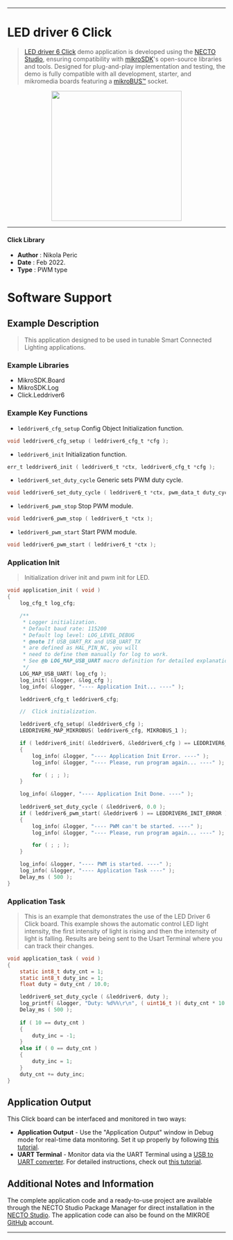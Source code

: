 
---
# LED driver 6 Click

> [LED driver 6 Click](https://www.mikroe.com/?pid_product=MIKROE-3400) demo application is developed using
the [NECTO Studio](https://www.mikroe.com/necto), ensuring compatibility with [mikroSDK](https://www.mikroe.com/mikrosdk)'s
open-source libraries and tools. Designed for plug-and-play implementation and testing, the demo is fully compatible with
all development, starter, and mikromedia boards featuring a [mikroBUS&trade;](https://www.mikroe.com/mikrobus) socket.

<p align="center">
  <img src="https://www.mikroe.com/?pid_product=MIKROE-3400&image=1" height=300px>
</p>

---

#### Click Library

- **Author**        : Nikola Peric
- **Date**          : Feb 2022.
- **Type**          : PWM type

# Software Support

## Example Description

> This application designed to be used in tunable Smart Connected Lighting applications. 

### Example Libraries

- MikroSDK.Board
- MikroSDK.Log
- Click.Leddriver6

### Example Key Functions

- `leddriver6_cfg_setup` Config Object Initialization function. 
```c
void leddriver6_cfg_setup ( leddriver6_cfg_t *cfg );
``` 
 
- `leddriver6_init` Initialization function. 
```c
err_t leddriver6_init ( leddriver6_t *ctx, leddriver6_cfg_t *cfg );
```

- `leddriver6_set_duty_cycle` Generic sets PWM duty cycle. 
```c
void leddriver6_set_duty_cycle ( leddriver6_t *ctx, pwm_data_t duty_cycle );
```
 
- `leddriver6_pwm_stop` Stop PWM module. 
```c
void leddriver6_pwm_stop ( leddriver6_t *ctx );
```

- `leddriver6_pwm_start` Start PWM module. 
```c
void leddriver6_pwm_start ( leddriver6_t *ctx );
```

### Application Init

> Initialization driver init and pwm init for LED. 

```c
void application_init ( void )
{
    log_cfg_t log_cfg;

    /** 
     * Logger initialization.
     * Default baud rate: 115200
     * Default log level: LOG_LEVEL_DEBUG
     * @note If USB_UART_RX and USB_UART_TX 
     * are defined as HAL_PIN_NC, you will 
     * need to define them manually for log to work. 
     * See @b LOG_MAP_USB_UART macro definition for detailed explanation.
     */
    LOG_MAP_USB_UART( log_cfg );
    log_init( &logger, &log_cfg );
    log_info( &logger, "---- Application Init... ----" );

    leddriver6_cfg_t leddriver6_cfg;

    //  Click initialization.

    leddriver6_cfg_setup( &leddriver6_cfg );
    LEDDRIVER6_MAP_MIKROBUS( leddriver6_cfg, MIKROBUS_1 );

    if ( leddriver6_init( &leddriver6, &leddriver6_cfg ) == LEDDRIVER6_INIT_ERROR )
    {
        log_info( &logger, "---- Application Init Error. ----" );
        log_info( &logger, "---- Please, run program again... ----" );

        for ( ; ; );
    }

    log_info( &logger, "---- Application Init Done. ----" );
    
    leddriver6_set_duty_cycle ( &leddriver6, 0.0 );
    if ( leddriver6_pwm_start( &leddriver6 ) == LEDDRIVER6_INIT_ERROR )
    {
        log_info( &logger, "---- PWM can't be started. ----" );
        log_info( &logger, "---- Please, run program again... ----" );

        for ( ; ; );
    }

    log_info( &logger, "---- PWM is started. ----" );
    log_info( &logger, "---- Application Task ----" );
    Delay_ms ( 500 );
}
```

### Application Task

>  This is an example that demonstrates the use of the LED Driver 6 Click board.
>  This example shows the automatic control LED light intensity,
>  the first intensity of light is rising and then the intensity of light is falling.
>  Results are being sent to the Usart Terminal where you can track their changes.

```c
void application_task ( void )
{
    static int8_t duty_cnt = 1;
    static int8_t duty_inc = 1;
    float duty = duty_cnt / 10.0;

    leddriver6_set_duty_cycle ( &leddriver6, duty );
    log_printf( &logger, "Duty: %d%%\r\n", ( uint16_t )( duty_cnt * 10 ) );
    Delay_ms ( 500 );
    
    if ( 10 == duty_cnt ) 
    {
        duty_inc = -1;
    }
    else if ( 0 == duty_cnt ) 
    {
        duty_inc = 1;
    }
    duty_cnt += duty_inc;
}
```


## Application Output

This Click board can be interfaced and monitored in two ways:
- **Application Output** - Use the "Application Output" window in Debug mode for real-time data monitoring.
Set it up properly by following [this tutorial](https://www.youtube.com/watch?v=ta5yyk1Woy4).
- **UART Terminal** - Monitor data via the UART Terminal using
a [USB to UART converter](https://www.mikroe.com/click/interface/usb?interface*=uart,uart). For detailed instructions,
check out [this tutorial](https://help.mikroe.com/necto/v2/Getting%20Started/Tools/UARTTerminalTool).

## Additional Notes and Information

The complete application code and a ready-to-use project are available through the NECTO Studio Package Manager for 
direct installation in the [NECTO Studio](https://www.mikroe.com/necto). The application code can also be found on
the MIKROE [GitHub](https://github.com/MikroElektronika/mikrosdk_click_v2) account.

---
